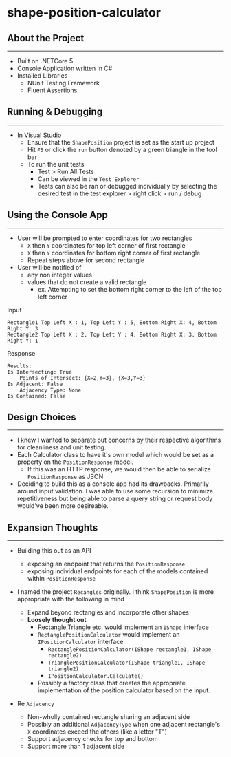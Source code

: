 # shape-position-calculator

## About the Project
---
- Built on .NETCore 5
- Console Application written in C# 
- Installed Libraries
    - NUnit Testing Framework
    - Fluent Assertions

## Running & Debugging
---
- In Visual Studio
    - Ensure that the `ShapePosition` project is set as the start up project
    - Hit `F5` or click the `run` button denoted by a green triangle in the tool bar
    - To run the unit tests
        - Test > Run All Tests
        - Can be viewed in the `Test Explorer` 
        - Tests can also be ran or debugged individually by selecting the desired test in the test explorer > right click > run / debug

## Using the Console App
---
- User will be prompted to enter coordinates for two rectangles
    - `X` then `Y` coordinates for top left corner of first rectangle
    - `X` then `Y` coordinates for bottom right corner of first rectangle
    - Repeat steps above for second rectangle
- User will be notified of 
    - any non integer values
    - values that do not create a valid rectangle
        - ex. Attempting to set the bottom right corner to the left of the top left corner

Input
```
Rectangle1 Top Left X : 1, Top Left Y : 5, Bottom Right X: 4, Bottom Right Y: 3 
Rectangle2 Top Left X : 2, Top Left Y : 4, Bottom Right X: 3, Bottom Right Y: 1 
```

Response
```
Results:
Is Intersecting: True
    Points of Intersect: {X=2,Y=3}, {X=3,Y=3}
Is Adjacent: False
    Adjacency Type: None
Is Contained: False
```


## Design Choices
---
- I knew I wanted to separate out concerns by their respective algorithms for cleanliness and unit testing. 
- Each Calculator class to have it's own model which would be set as a property on the `PositionResponse` model. 
   - If this was an HTTP response, we would then be able to serialize `PositionResponse` as JSON
- Deciding to build this as a console app had its drawbacks. Primarily around input validation. I was able to use some recursion to minimize repetitiveness but being able to parse a query string or request body would've been more desireable. 

## Expansion Thoughts
---
- Building this out as an API 
    - exposing an endpoint that returns the `PositionResponse` 
    - exposing individual endpoints for each of the models contained within `PositionResponse` 
- I named the project `Recangles` originally. I think `ShapePosition` is more appropriate with the following in mind
   - Expand beyond rectangles and incorporate other shapes
    - **Loosely thought out**
        - Rectangle,Triangle etc. would implement an `IShape` interface
        - `RectanglePositionCalculator` would implement an `IPositionCalculator` interface
            - `RectanglePositionCalculator(IShape rectangle1, IShape rectangle2)`
            - `TrianglePositionCalculator(IShape triangle1, IShape triangle2)`
            - `IPositionCalculator.Calculate()`
        - Possibly a factory class that creates the appropriate implementation of the position calculator based on the input.

- Re `Adjacency`
    - Non-wholly contained rectangle sharing an adjacent side
    - Possibly an additional `AdjacencyType` when one adjacent rectangle's `X` coordinates exceed the others (like a letter "T")
    - Support adjacency checks for top and bottom
    - Support more than 1 adjacent side 












